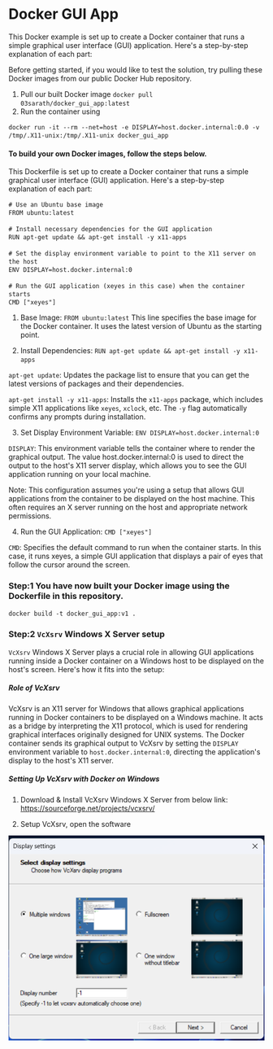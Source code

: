 # Docker GUI App 

This Docker example is set up to create a Docker container that runs a simple graphical user interface (GUI) application. Here's a step-by-step explanation of each part:

Before getting started, if you would like to test the solution, try pulling these Docker images from our public Docker Hub repository.

1. Pull our built Docker image
``
docker pull 03sarath/docker_gui_app:latest
``
2. Run the container using 
```
docker run -it --rm --net=host -e DISPLAY=host.docker.internal:0.0 -v /tmp/.X11-unix:/tmp/.X11-unix docker_gui_app
```

#### To build your own Docker images, follow the steps below.

This Dockerfile is set up to create a Docker container that runs a simple graphical user interface (GUI) application. Here's a step-by-step explanation of each part:

```
# Use an Ubuntu base image
FROM ubuntu:latest

# Install necessary dependencies for the GUI application
RUN apt-get update && apt-get install -y x11-apps

# Set the display environment variable to point to the X11 server on the host
ENV DISPLAY=host.docker.internal:0

# Run the GUI application (xeyes in this case) when the container starts
CMD ["xeyes"]
```


1. Base Image: ``FROM ubuntu:latest`` This line specifies the base image for the Docker container. It uses the latest version of Ubuntu as the starting point.

2. Install Dependencies: `RUN apt-get update && apt-get install -y x11-apps`

`apt-get update`: Updates the package list to ensure that you can get the latest versions of packages and their dependencies.

`apt-get install -y x11-apps`: Installs the `x11-apps` package, which includes simple X11 applications like `xeyes`, `xclock`, etc. The `-y` flag automatically confirms any prompts during installation.

3. Set Display Environment Variable: `ENV DISPLAY=host.docker.internal:0`

`DISPLAY`: This environment variable tells the container where to render the graphical output. The value host.docker.internal:0 is used to direct the output to the host's X11 server display, which allows you to see the GUI application running on your local machine.

Note: This configuration assumes you're using a setup that allows GUI applications from the container to be displayed on the host machine. This often requires an X server running on the host and appropriate network permissions.

4. Run the GUI Application: `CMD ["xeyes"]`

`CMD`: Specifies the default command to run when the container starts. In this case, it runs xeyes, a simple GUI application that displays a pair of eyes that follow the cursor around the screen.

### Step:1 You have now built your Docker image using the Dockerfile in this repository.

```
docker build -t docker_gui_app:v1 .

```

### Step:2 `VcXsrv` Windows X Server setup

`VcXsrv` Windows X Server plays a crucial role in allowing GUI applications running inside a Docker container on a Windows host to be displayed on the host's screen. Here's how it fits into the setup:

##### Role of VcXsrv
VcXsrv is an X11 server for Windows that allows graphical applications running in Docker containers to be displayed on a Windows machine. It acts as a bridge by interpreting the X11 protocol, which is used for rendering graphical interfaces originally designed for UNIX systems. The Docker container sends its graphical output to VcXsrv by setting the `DISPLAY` environment variable to `host.docker.internal:0`, directing the application's display to the host's X11 server.


##### Setting Up VcXsrv with Docker on Windows

1. Download & Install VcXsrv Windows X Server from below link: https://sourceforge.net/projects/vcxsrv/


2. Setup VcXsrv, open the software

![alt text](https://github.com/03sarath/docker_gui_app/blob/main/images/Screenshot%202024-08-12%20183005.png?raw=true)

